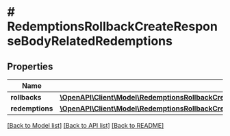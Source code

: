 # # RedemptionsRollbackCreateResponseBodyRelatedRedemptions

## Properties

Name | Type | Description | Notes
------------ | ------------- | ------------- | -------------
**rollbacks** | [**\OpenAPI\Client\Model\RedemptionsRollbackCreateResponseBodyRelatedRedemptionsRollbacksItem[]**](RedemptionsRollbackCreateResponseBodyRelatedRedemptionsRollbacksItem.md) |  | [optional]
**redemptions** | [**\OpenAPI\Client\Model\RedemptionsRollbackCreateResponseBodyRelatedRedemptionsRedemptionsItem[]**](RedemptionsRollbackCreateResponseBodyRelatedRedemptionsRedemptionsItem.md) |  | [optional]

[[Back to Model list]](../../README.md#models) [[Back to API list]](../../README.md#endpoints) [[Back to README]](../../README.md)
